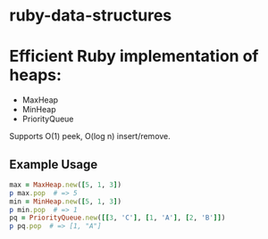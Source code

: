 # ruby-data-structures

# Efficient Ruby implementation of heaps:
- MaxHeap
- MinHeap
- PriorityQueue

Supports O(1) peek, O(log n) insert/remove.

## Example Usage

```ruby
max = MaxHeap.new([5, 1, 3])
p max.pop  # => 5
min = MinHeap.new([5, 1, 3])
p min.pop  # => 1
pq = PriorityQueue.new([[3, 'C'], [1, 'A'], [2, 'B']])
p pq.pop  # => [1, "A"]
```

